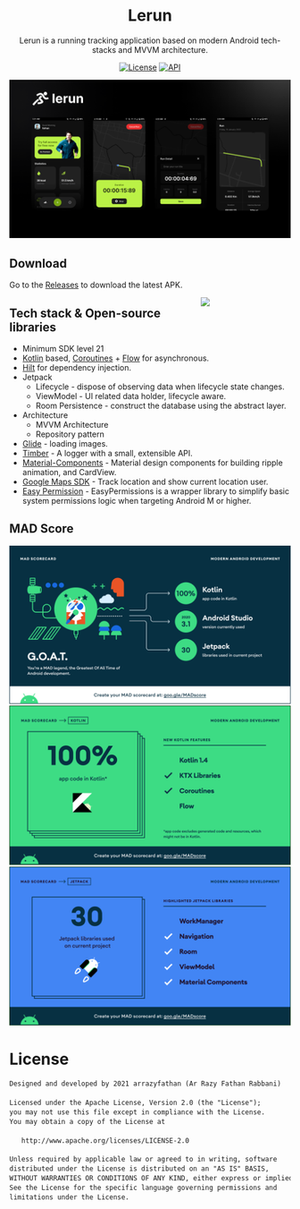 <h1 align="center">Lerun</h1>

<p align="center">  
Lerun is a running tracking application based on modern Android tech-stacks and MVVM architecture.
</p>

<p align="center">
  <a href="https://opensource.org/licenses/Apache-2.0"><img alt="License" src="https://img.shields.io/badge/License-Apache%202.0-blue.svg"/></a>
  <a href="https://android-arsenal.com/api?level=21"><img alt="API" src="https://img.shields.io/badge/API-21%2B-brightgreen.svg?style=flat"/></a>
</p>

<p align="center">
<img src="previews/final.png"/>
</p>

## Download
Go to the [Releases](https://github.com/arrazyfathan/Lerun/releases) to download the latest APK.

<img src="/previews/previewgif.gif" align="right" width="32%"/>

## Tech stack & Open-source libraries
- Minimum SDK level 21
- [Kotlin](https://kotlinlang.org/) based, [Coroutines](https://github.com/Kotlin/kotlinx.coroutines) + [Flow](https://kotlin.github.io/kotlinx.coroutines/kotlinx-coroutines-core/kotlinx.coroutines.flow/) for asynchronous.
- [Hilt](https://dagger.dev/hilt/) for dependency injection.
- Jetpack
    - Lifecycle - dispose of observing data when lifecycle state changes.
    - ViewModel - UI related data holder, lifecycle aware.
    - Room Persistence - construct the database using the abstract layer.
- Architecture
    - MVVM Architecture
    - Repository pattern
- [Glide](https://github.com/bumptech/glide) - loading images.
- [Timber](https://github.com/JakeWharton/timber) - A logger with a small, extensible API.
- [Material-Components](https://github.com/material-components/material-components-android) - Material design components for building ripple animation, and CardView.
- [Google Maps SDK](https://developers.google.com/maps/documentation/android-sdk/overview?hl=id) - Track location and show current location user.
- [Easy Permission](https://github.com/googlesamples/easypermissions) - EasyPermissions is a wrapper library to simplify basic system permissions logic when targeting Android M or higher.

## MAD Score
![summary](previews/summary.png "Summary")
![kotlin](previews/kotlin.png "Kotlin")
![jetpack](previews/jetpack.png "Jetpack")

# License
```xml
Designed and developed by 2021 arrazyfathan (Ar Razy Fathan Rabbani)

Licensed under the Apache License, Version 2.0 (the "License");
you may not use this file except in compliance with the License.
You may obtain a copy of the License at

   http://www.apache.org/licenses/LICENSE-2.0

Unless required by applicable law or agreed to in writing, software
distributed under the License is distributed on an "AS IS" BASIS,
WITHOUT WARRANTIES OR CONDITIONS OF ANY KIND, either express or implied.
See the License for the specific language governing permissions and
limitations under the License.
```